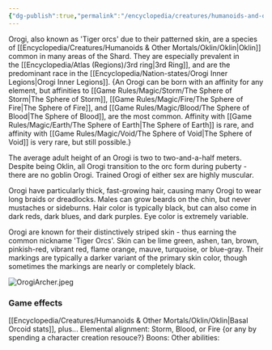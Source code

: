 ```yaml
---
{"dg-publish":true,"permalink":"/encyclopedia/creatures/humanoids-and-other-mortals/oklin/orogi/","tags":["incomplete"]}
---
```


Orogi, also known as 'Tiger orcs' due to their patterned skin, are a species of [[Encyclopedia/Creatures/Humanoids & Other Mortals/Oklin/Oklin\|Oklin]] common in many areas of the Shard. They are especially prevalent in the [[Encyclopedia/Atlas (Regions)/3rd ring\|3rd Ring]], and are the predominant race in the [[Encyclopedia/Nation-states/Orogi Inner Legions\|Orogi Inner Legions]]. {An Orogi can be born with an affinity for any element, but affinities to [[Game Rules/Magic/Storm/The Sphere of Storm\|The Sphere of Storm]], [[Game Rules/Magic/Fire/The Sphere of Fire\|The Sphere of Fire]], and [[Game Rules/Magic/Blood/The Sphere of Blood\|The Sphere of Blood]], are the most common. Affinity with [[Game Rules/Magic/Earth/The Sphere of Earth\|The Sphere of Earth]] is rare, and affinity with [[Game Rules/Magic/Void/The Sphere of Void\|The Sphere of Void]] is very rare, but still possible.}

The average adult height of an Orogi is two to two-and-a-half meters. Despite being Oklin, all Orogi transition to the orc form during puberty - there are no goblin Orogi. Trained Orogi of either sex are highly muscular.

Orogi have particularly thick, fast-growing hair, causing many Orogi to wear long braids or dreadlocks. Males can grow beards on the chin, but never mustaches or sideburns. Hair color is typically black, but can also come in dark reds, dark blues, and dark purples. Eye color is extremely variable.

Orogi are known for their distinctively striped skin - thus earning the common nickname 'Tiger Orcs'. Skin can be lime green, ashen, tan, brown, pinkish-red, vibrant red, flame orange, mauve, turquoise, or blue-gray. Their markings are typically a darker variant of the primary skin color, though sometimes the markings are nearly or completely black.

![OrogiArcher.jpeg](/img/user/Images/OrogiArcher.jpeg)

### Game effects
[[Encyclopedia/Creatures/Humanoids & Other Mortals/Oklin/Oklin\|Basal Orcoid stats]], plus...
Elemental alignment: Storm, Blood, or Fire {or any by spending a character creation resouce?}
Boons: 
Other abilities: 
